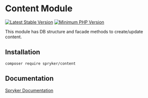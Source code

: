# Content Module
[![Latest Stable Version](https://poser.pugx.org/spryker/content/v/stable.svg)](https://packagist.org/packages/spryker/content)
[![Minimum PHP Version](https://img.shields.io/badge/php-%3E%3D%207.4-8892BF.svg)](https://php.net/)

This module has DB structure and facade methods to create/update content.

## Installation

```
composer require spryker/content
```

## Documentation

[Spryker Documentation](https://academy.spryker.com/developing_with_spryker/module_guide/modules.html)
